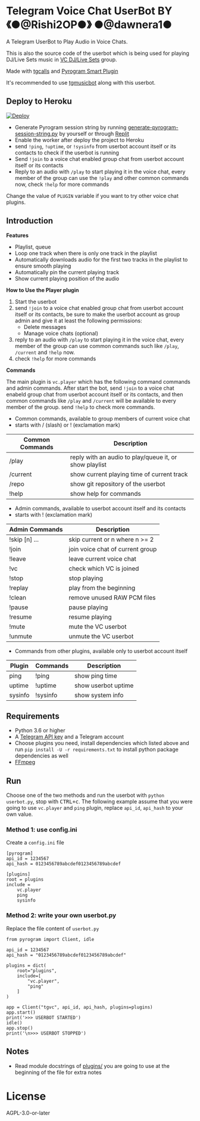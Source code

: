 # Telegram Voice Chat UserBot BY 《●@Rishi2OP●》   ●@dawnera1●
A Telegram UserBot to Play Audio in Voice Chats.

This is also the source code of the userbot which is being used for playing DJ/Live Sets music in [VC DJ/Live Sets](https://t.me/VCSets) group.

Made with [tgcalls](https://github.com/MarshalX/tgcalls) and [Pyrogram Smart Plugin](https://docs.pyrogram.org/topics/smart-plugins)

It's recommended to use [tgmusicbot](https://github.com/callsmusic/tgmusicbot) along with this userbot.

## Deploy to Heroku

[![Deploy](https://www.herokucdn.com/deploy/button.svg)](https://heroku.com/deploy?template=https://github.com/callsmusic/tgvc-userbot/tree/dev)

- Generate Pyrogram session string by running [generate-pyrogram-session-string.py](generate-pyrogram-session-string.py) by yourself or through [Replit](https://replit.com/@dashezup/generate-pyrogram-session-string)
- Enable the worker after deploy the project to Heroku
- send `!ping`, `!uptime`, or `!sysinfo` from userbot account itself or its contacts to check if the userbot is running
- Send `!join` to a voice chat enabled group chat from userbot account itself or its contacts
- Reply to an audio with `/play` to start playing it in the voice chat, every member of the group
  can use the `!play` and other common commands now, check `!help` for more commands

Change the value of `PLUGIN` variable if you want to try other voice chat plugins.

## Introduction

**Features**

- Playlist, queue
- Loop one track when there is only one track in the playlist
- Automatically downloads audio for the first two tracks in the playlist
  to ensure smooth playing
- Automatically pin the current playing track
- Show current playing position of the audio

**How to Use the Player plugin**

1. Start the userbot
2. send `!join` to a voice chat enabled group chat from userbot account itself
   or its contacts, be sure to make the userbot account as group admin and
   give it at least the following permissions:
   - Delete messages
   - Manage voice chats (optional)
3. reply to an audio with `/play` to start playing it in the voice chat, every
   member of the group can use common commands such like `/play`, `/current` and `!help` now.
4. check `!help` for more commands

**Commands**

The main plugin is `vc.player` which has the following command commands and admin commands.
After start the bot, send `!join` to a voice chat enabeld group chat from userbot account
itself or its contacts, and then common commands like `/play` and `/current` will be available
to every member of the group. send `!help` to check more commands.

- Common commands, available to group members of current voice chat
- starts with / (slash) or ! (exclamation mark)

| Common Commands | Description                                            |
|-----------------|--------------------------------------------------------|
| /play           | reply with an audio to play/queue it, or show playlist |
| /current        | show current playing time of current track             |
| /repo           | show git repository of the userbot                     |
| !help           | show help for commands                                 |

- Admin commands, available to userbot account itself and its contacts
- starts with ! (exclamation mark)

| Admin Commands | Description                      |
|----------------|----------------------------------|
| !skip [n] ...  | skip current or n where n >= 2   |
| !join          | join voice chat of current group |
| !leave         | leave current voice chat         |
| !vc            | check which VC is joined         |
| !stop          | stop playing                     |
| !replay        | play from the beginning          |
| !clean         | remove unused RAW PCM files      |
| !pause         | pause playing                    |
| !resume        | resume playing                   |
| !mute          | mute the VC userbot              |
| !unmute        | unmute the VC userbot            |

- Commands from other plugins, available only to userbot account itself

| Plugin  | Commands | Description         |
|---------|----------|---------------------|
| ping    | !ping    | show ping time      |
| uptime  | !uptime  | show userbot uptime |
| sysinfo | !sysinfo | show system info    |

## Requirements

- Python 3.6 or higher
- A [Telegram API key](https://docs.pyrogram.org/intro/quickstart#enjoy-the-api) and a Telegram account
- Choose plugins you need, install dependencies which listed above and run `pip install -U -r requirements.txt` to install python package dependencies as well
- [FFmpeg](https://www.ffmpeg.org/)

## Run

Choose one of the two methods and run the userbot with
`python userbot.py`, stop with <kbd>CTRL+c</kbd>. The following example
assume that you were going to use `vc.player` and `ping` plugin, replace
`api_id`, `api_hash` to your own value.

### Method 1: use config.ini

Create a `config.ini` file

```
[pyrogram]
api_id = 1234567
api_hash = 0123456789abcdef0123456789abcdef

[plugins]
root = plugins
include =
    vc.player
    ping
    sysinfo
```

### Method 2: write your own userbot.py

Replace the file content of `userbot.py`

```
from pyrogram import Client, idle

api_id = 1234567
api_hash = "0123456789abcdef0123456789abcdef"

plugins = dict(
    root="plugins",
    include=[
        "vc.player",
        "ping"
    ]
)

app = Client("tgvc", api_id, api_hash, plugins=plugins)
app.start()
print('>>> USERBOT STARTED')
idle()
app.stop()
print('\n>>> USERBOT STOPPED')
```

## Notes

- Read module docstrings of [plugins/](plugins) you are going to use at
  the beginning of the file for extra notes

# License

AGPL-3.0-or-later
